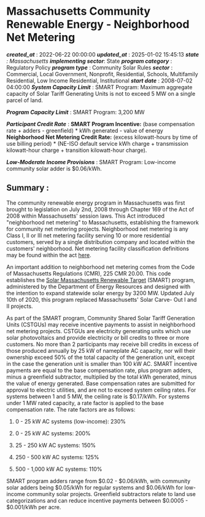 # Massachusetts Community Renewable Energy - Neighborhood Net Metering 
 ***created_at*** : 2022-06-22 00:00:00 
 ***updated_at*** : 2025-01-02 15:45:13 
 ***state** : Massachusetts 
 **implementing sector***: State 
 ***program category*** : Regulatory Policy 
 ***program type*** : Community Solar Rules 
 ***sector*** : Commercial, Local Government, Nonprofit, Residential, Schools, Multifamily Residential, Low Income Residential, Institutional 
 ***start date*** : 2008-07-02 04:00:00 
 ***System Capacity Limit*** : SMART Program: Maximum aggregate capacity of Solar Tariff Generating Units is
not to exceed 5 MW on a single parcel of land.

 
 ***Program Capacity Limit*** : SMART Program: 3,200 MW

 
 ***Participant Credit Rate*** : **SMART Program Incentive:** (base compensation rate + adders - greenfield) *
kWh generated - value of energy  
**Neighborhood Net Metering Credit Rate:** (excess kilowatt-hours by time of
use billing period) * (NE-ISO default service kWh charge + transmission
kilowatt-hour charge + transition kilowatt-hour charge).

 
 ***Low-Moderate Income Provisions*** : SMART Program: Low-income community solar adder is $0.06/kWh.

 
 ## Summary : 
 The community renewable energy program in Massachusetts was first brought to
legislation on July 2nd, 2008 through Chapter 169 of the Act of 2008 within
Massachusetts' session laws. This Act introduced "neighborhood net metering"
to Massachusetts, establishing the framework for community net metering
projects. Neighborhood net metering is any Class I, II or III net metering
facility serving 10 or more residential customers, served by a single
distribution company and located within the customers' neighborhood. Net
metering facility classification definitions may be found within the act
[here](https://malegislature.gov/laws/sessionlaws/acts/2008/chapter169).  

An important addition to neighborhood net metering comes from the Code of
Massachusetts Regulations (CMR), 225 CMR 20.00. This code establishes the
[Solar Massachusetts Renewable
Target](https://www.mass.gov/doc/225-cmr-2000-final-071020-clean/download)
(SMART) program, administered by the Department of Energy Resources and
designed with the intention to expand statewide solar energy by 3200 MW.
Updated July 10th of 2020, this program replaced Massachusetts' Solar Carve-
Out I and II projects.  

As part of the SMART program, Community Shared Solar Tariff Generation Units
(CSTGUs) may receive incentive payments to assist in neighborhood net metering
projects. CSTGUs are electricity generating units which use solar
photovoltaics and provide electricity or bill credits to three or more
customers. No more than 2 participants may receive bill credits in excess of
those produced annually by 25 kW of nameplate AC capacity, nor will their
ownership exceed 50% of the total capacity of the generation unit, except in
the case the generation unit is smaller than 100 kW AC. SMART incentive
payments are equal to the base compensation rate, plus program adders, minus a
greenfield subtractor, multiplied by the total kWh generated, minus the value
of energy generated. Base compensation rates are submitted for approval to
electric utilities, and are not to exceed system ceiling rates. For systems
between 1 and 5 MW, the ceiling rate is $0.17/kWh. For systems under 1 MW
rated capacity, a rate factor is applied to the base compensation rate. The
rate factors are as follows:  

  1. 0 - 25 kW AC systems (low-income): 230%  

  2. 0 - 25 kW AC systems: 200%   

  3. 25 - 250 kW AC systems: 150%
  4. 250 - 500 kW AC systems: 125%
  5. 500 - 1,000 kW AC systems: 110%  

SMART program adders range from $0.02 - $0.06/kWh, with community solar adders
being $0.05/kWh for regular systems and $0.06/kWh for low-income community
solar projects. Greenfield subtractors relate to land use categorizations and
can reduce incentive payments between $0.0005 - $0.001/kWh per acre.  

 
 